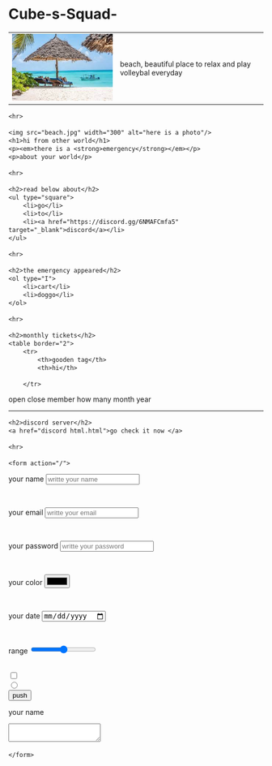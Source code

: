 # Cube-s-Squad-
<!DOCTYPE html>
<html>

<head>
    <meta charset="UTF-8" />
    <title>hello byo</title>
</head>

<body>
    <table cellspacing="30">
<tr>
<td> <img src="beach.jpg" width="300" alt="here is a photo"/></td>
<td>beach, beautiful place to relax and play volleybal everyday</td>
</tr>
    </table>

    <hr>

    <img src="beach.jpg" width="300" alt="here is a photo"/>
    <h1>hi from other world</h1>
    <p><em>there is a <strong>emergency</strong></em></p>
    <p>about your world</p>

    <hr>

    <h2>read below about</h2>
    <ul type="square">
        <li>go</li>
        <li>to</li>
        <li><a href="https://discord.gg/6NMAFCmfa5" target="_blank">discord</a></li>
    </ul>

    <hr>

    <h2>the emergency appeared</h2>
    <ol type="I">
        <li>cart</li>
        <li>doggo</li>
    </ol>

    <hr>

    <h2>monthly tickets</h2>
    <table border="2">
        <tr>
            <th>gooden tag</th>
            <th>hi</th>
        
        </tr>
<tr>
    <td>open</td>
    <td>close</td>
</tr>
<tr>
    <td>member</td>
    <td>how many</td>
</tr>
<tr>
    <td>month</td>
    <td>year</td>
</tr>
    </table>

<hr>

    <h2>discord server</h2>
    <a href="discord html.html">go check it now </a>

    <hr>

    <form action="/">
<label for="name">your name</label>
<input type="text" id="name"
placeholder="writte your name">

<br>

<label for="email">your email</label>
<input type="email" id="email"
placeholder="writte your email">

<br>

<label for="password">your password</label>
<input type="password" id="password"
placeholder="writte your password">

<br>

<label for="color">your color</label>
<input type="color" id="color"
placeholder="choose color">

<br>

<label for="date">your date</label>
<input type="date" id="date"
placeholder="choose date">

<br>

<label for="range">range</label>
<input type="range" id="range"
placeholder="your range">

<br>

<input type="checkbox">

<br>

<input type="radio">

<br>

<input type="submit" value="push">

<br>

<label for="text">your name</label>
<textarea id="text"></textarea>



    </form>
</body>

</html>
